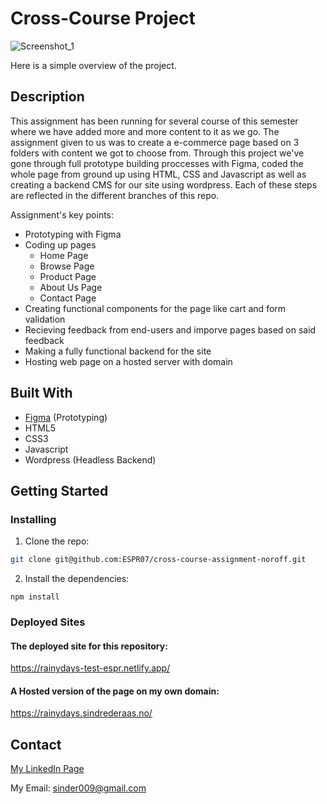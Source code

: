 # Cross-Course Project
![Screenshot_1](https://github.com/ESPR07/Cross-Course-Assignment-Noroff/assets/111272036/8ca34a51-1779-40c5-ab60-a5f027da5c15)

Here is a simple overview of the project.

## Description
This assignment has been running for several course of this semester where we have added more and more content to it as we go. The assignment given to us was to create a e-commerce page based on 3 folders with content we got to choose from.
Through this project we've gone through full prototype building proccesses with Figma, coded the whole page from ground up using HTML, CSS and Javascript as well as creating a backend CMS for our site using wordpress. Each of these steps are reflected in the different branches of this repo.

Assignment's key points:
- Prototyping with Figma
- Coding up pages
  - Home Page
  - Browse Page
  - Product Page
  - About Us Page
  - Contact Page
- Creating functional components for the page like cart and form validation
- Recieving feedback from end-users and imporve pages based on said feedback
- Making a fully functional backend for the site
- Hosting web page on a hosted server with domain 

## Built With
- [Figma](https://www.figma.com/) (Prototyping)
- HTML5
- CSS3
- Javascript
- Wordpress (Headless Backend)

## Getting Started

### Installing

1. Clone the repo:

```bash
git clone git@github.com:ESPR07/cross-course-assignment-noroff.git
```

2. Install the dependencies:

```
npm install
```

### Deployed Sites

#### The deployed site for this repository:
https://rainydays-test-espr.netlify.app/

#### A Hosted version of the page on my own domain:
https://rainydays.sindrederaas.no/

## Contact
[My LinkedIn Page](https://www.linkedin.com/in/sindre-str%C3%B8ms%C3%A6ther-der%C3%A5s-212353249/)

My Email: sinder009@gmail.com 

